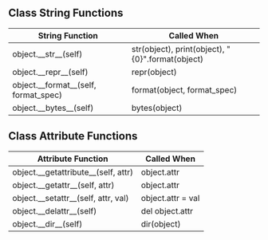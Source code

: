 ## Class String Functions

| String Function                          | Called When                                      |
| ---------------------------------------- | ------------------------------------------------ |
| object.\_\_str\_\_(self)                 | str(object), print(object), "{0}".format(object) |
| object.\_\_repr\_\_(self)                | repr(object)                                     |
| object.\_\_format\_\_(self, format_spec) | format(object, format_spec)                      |
| object.\_\_bytes\_\_(self)               | bytes(object)                                    |



## Class Attribute Functions

| Attribute Function                      | Called When       |
| --------------------------------------- | ----------------- |
| object.\_\_getattribute\_\_(self, attr) | object.attr       |
| object.\_\_getattr\_\_(self, attr)      | object.attr       |
| object.\_\_setattr\_\_(self, attr, val) | object.attr = val |
| object.\_\_delattr\_\_(self)            | del object.attr   |
| object.\_\_dir\_\_(self)                | dir(object)       |

